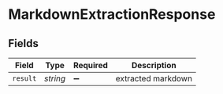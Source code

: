 # MarkdownExtractionResponse


## Fields

| Field              | Type               | Required           | Description        |
| ------------------ | ------------------ | ------------------ | ------------------ |
| `result`           | *string*           | :heavy_minus_sign: | extracted markdown |